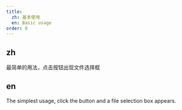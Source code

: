 ```yaml
---
title:
  zh: 基本使用
  en: Basic usage
order: 0
---
```


## zh

最简单的用法，点击按钮出现文件选择框

## en

The simplest usage, click the button and a file selection box appears.
